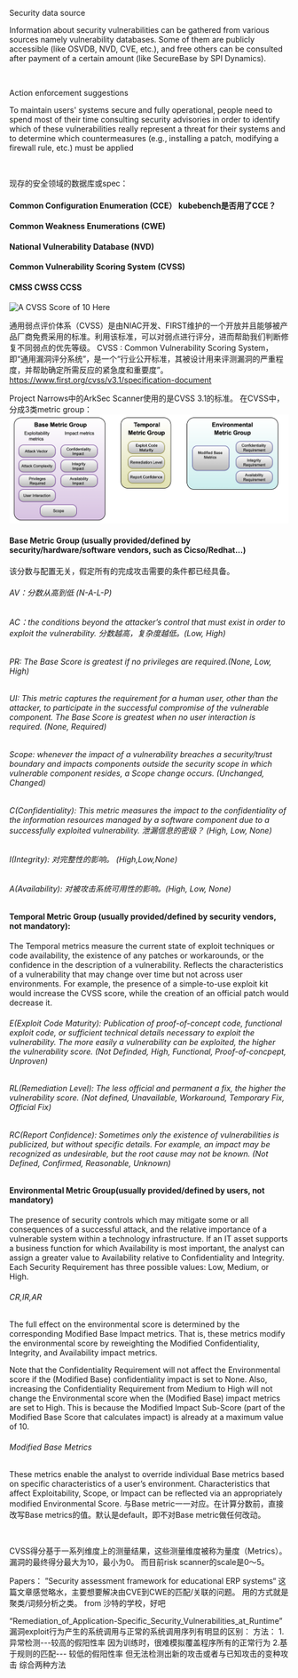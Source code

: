 

Security data source

Information about security vulnerabilities can be gathered from various sources namely vulnerability databases. Some of them are publicly accessible (like OSVDB, NVD, CVE, etc.), and free others can be consulted after payment of a certain amount (like SecureBase by SPI Dynamics).

<br/>

Action enforcement suggestions	

To maintain users' systems secure and fully operational, people need to spend most of their time consulting security advisories in order to identify which of these vulnerabilities really represent a threat for their systems and to determine which countermeasures (e.g., installing a patch, modifying a firewall rule, etc.) must be applied

<br/>

现存的安全领域的数据库或spec：


#### Common Configuration Enumeration (CCE）  kubebench是否用了CCE？ 
#### Common Weakness Enumerations (CWE)
#### National Vulnerability Database (NVD)
#### Common Vulnerability Scoring System (CVSS)
#### CMSS CWSS CCSS

<img width="978" alt="A CVSS Score of 10 Here" src="https://user-images.githubusercontent.com/12963596/207780293-0cb00399-aeb1-4f57-9ebc-95d7862de038.png">


通用弱点评价体系（CVSS）是由NIAC开发、FIRST维护的一个开放并且能够被产品厂商免费采用的标准。利用该标准，可以对弱点进行评分，进而帮助我们判断修复不同弱点的优先等级。
CVSS : Common Vulnerability Scoring System，即“通用漏洞评分系统”，是一个“行业公开标准，其被设计用来评测漏洞的严重程度，并帮助确定所需反应的紧急度和重要度”。
https://www.first.org/cvss/v3.1/specification-document

Project Narrows中的ArkSec Scanner使用的是CVSS 3.1的标准。
在CVSS中，分成3类metric group：
![image](https://raw.githubusercontent.com/4everming/research/main/security/paper-reading-summaries/cvss-metricgroup.png)

#### Base Metric Group (usually provided/defined by security/hardware/software vendors, such as Cicso/Redhat...)
该分数与配置无关，假定所有的完成攻击需要的条件都已经具备。
###### AV：分数从高到低 (N-A-L-P)
###### AC：the conditions beyond the attacker’s control that must exist in order to exploit the vulnerability. 分数越高，复杂度越低。(Low, High)
###### PR: The Base Score is greatest if no privileges are required.(None, Low, High)
###### UI: This metric captures the requirement for a human user, other than the attacker, to participate in the successful compromise of the vulnerable component. The Base Score is greatest when no user interaction is required. (None, Required)

###### Scope: whenever the impact of a vulnerability breaches a security/trust boundary and impacts components outside the security scope in which vulnerable component resides, a Scope change occurs. (Unchanged, Changed)

###### C(Confidentiality): This metric measures the impact to the confidentiality of the information resources managed by a software component due to a successfully exploited vulnerability. 泄漏信息的密级？ (High, Low, None)

###### I(Integrity): 对完整性的影响。 (High,Low,None)

###### A(Availability): 对被攻击系统可用性的影响。(High, Low, None)



#### Temporal Metric Group (usually provided/defined by security vendors, not mandatory):
The Temporal metrics measure the current state of exploit techniques or code availability, the existence of any patches or workarounds, or the confidence in the description of a vulnerability.
Reflects the characteristics of a vulnerability that may change over time but not across user environments. For example, the presence of a simple-to-use exploit kit would increase the CVSS score, while the creation of an official patch would decrease it.


###### E(Exploit Code Maturity): Publication of proof-of-concept code, functional exploit code, or sufficient technical details necessary to exploit the vulnerability. The more easily a vulnerability can be exploited, the higher the vulnerability score. (Not Definded, High, Functional, Proof-of-concpept, Unproven)

###### RL(Remediation Level): The less official and permanent a fix, the higher the vulnerability score. (Not defined, Unavailable, Workaround, Temporary Fix, Official Fix)

###### RC(Report Confidence): Sometimes only the existence of vulnerabilities is publicized, but without specific details. For example, an impact may be recognized as undesirable, but the root cause may not be known. (Not Defined, Confirmed, Reasonable, Unknown)

#### Environmental Metric Group(usually provided/defined by users, not mandatory)
The presence of security controls which may mitigate some or all consequences of a successful attack, and the relative importance of a vulnerable system within a technology infrastructure.
If an IT asset supports a business function for which Availability is most important, the analyst can assign a greater value to Availability relative to Confidentiality and Integrity. Each Security Requirement has three possible values: Low, Medium, or High.

###### CR,IR,AR
The full effect on the environmental score is determined by the corresponding Modified Base Impact metrics. That is, these metrics modify the environmental score by reweighting the Modified Confidentiality, Integrity, and Availability impact metrics. 

Note that the Confidentiality Requirement will not affect the Environmental score if the (Modified Base) confidentiality impact is set to None. Also, increasing the Confidentiality Requirement from Medium to High will not change the Environmental score when the (Modified Base) impact metrics are set to High. This is because the Modified Impact Sub-Score (part of the Modified Base Score that calculates impact) is already at a maximum value of 10.

###### Modified Base Metrics
These metrics enable the analyst to override individual Base metrics based on specific characteristics of a user’s environment. Characteristics that affect Exploitability, Scope, or Impact can be reflected via an appropriately modified Environmental Score.
与Base metric一一对应。在计算分数前，直接改写Base metrics的值。默认是default，即不对Base metric做任何改动。

<br/>



CVSS得分基于一系列维度上的测量结果，这些测量维度被称为量度（Metrics）。漏洞的最终得分最大为10，最小为0。
而目前risk scanner的scale是0～5。
<br/>








Papers：
”Security assessment framework for educational ERP systems“  这篇文章感觉略水，主要想要解决由CVE到CWE的匹配/关联的问题。 用的方式就是聚类/词频分析之类。 from 沙特的学校，好吧





“Remediation_of_Application-Specific_Security_Vulnerabilities_at_Runtime”
漏洞exploit行为产生的系统调用与正常的系统调用序列有明显的区别：
方法：
1.异常检测---较高的假阳性率 因为训练时，很难模拟覆盖程序所有的正常行为
2.基于规则的匹配--- 较低的假阳性率 但无法检测出新的攻击或者与已知攻击的变种攻击
综合两种方法


